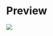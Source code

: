 # Preview

![](https://github.com/developer-venish/Parallax-Scrolling-Website-Animated-Website/blob/main/demo.gif)
